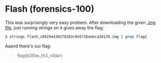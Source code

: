 [](ctf=csaw-quals-2015)
[](type=forensics)
[](tags=)

# Flash (forensics-100)

This was surprisingly very easy problem. After downloading the given [.img file](https://drive.google.com/file/d/0B_zt1fDAjfM_ZHJkSjdTYThPdmc/view), just running _strings_ on it gives away the flag:

```bash
$ strings flash_c8429a430278283c0e571baebca3d139.img | grep flag{
```

Aaand there's our flag:
> flag{b3l0w_th3_r4dar}
